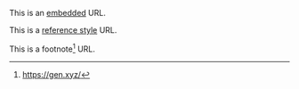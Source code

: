 
This is an [embedded](https://example.com) URL.

This is a [reference style] URL.

This is a footnote[^1] URL.


[reference style]: https://reference.com
[^1]: https://gen.xyz/
